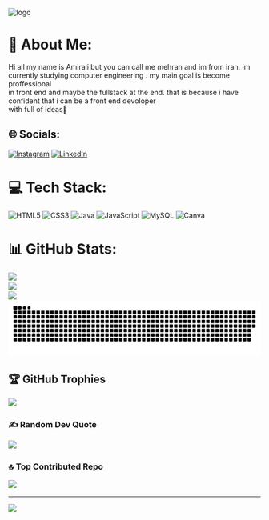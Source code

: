 
![logo](https://github.com/mehranditor/mehranditor/blob/main/MEHRANDITOR%20(1).png)
   
# 💫 About Me:  
Hi all my name is Amirali but you can call me mehran and im from iran. im currently studying computer engineering . my main goal is become proffessional<br>in front end and maybe the fullstack at the end. that is because i have confident that i can be a front end devoloper<br>with full of ideas🎉


## 🌐 Socials:
[![Instagram](https://img.shields.io/badge/Instagram-%23E4405F.svg?logo=Instagram&logoColor=white)](https://instagram.com/mehranvi20) [![LinkedIn](https://img.shields.io/badge/LinkedIn-%230077B5.svg?logo=linkedin&logoColor=white)](https://linkedin.com/in/amirali-daneshvar-20560a217) 

# 💻 Tech Stack:
![HTML5](https://img.shields.io/badge/html5-%23E34F26.svg?style=for-the-badge&logo=html5&logoColor=white) ![CSS3](https://img.shields.io/badge/css3-%231572B6.svg?style=for-the-badge&logo=css3&logoColor=white) ![Java](https://img.shields.io/badge/java-%23ED8B00.svg?style=for-the-badge&logo=openjdk&logoColor=white) ![JavaScript](https://img.shields.io/badge/javascript-%23323330.svg?style=for-the-badge&logo=javascript&logoColor=%23F7DF1E) ![MySQL](https://img.shields.io/badge/mysql-4479A1.svg?style=for-the-badge&logo=mysql&logoColor=white) ![Canva](https://img.shields.io/badge/Canva-%2300C4CC.svg?style=for-the-badge&logo=Canva&logoColor=white)
# 📊 GitHub Stats:
![](https://github-readme-stats.vercel.app/api?username=mehranditor&theme=prussian&hide_border=false&include_all_commits=true&count_private=false)<br/>
![](https://github-readme-streak-stats.herokuapp.com/?user=mehranditor&theme=prussian&hide_border=false)<br/>
![](https://github-readme-stats.vercel.app/api/top-langs/?username=mehranditor&theme=prussian&hide_border=false&include_all_commits=true&count_private=false&layout=compact)
![snake gif](https://github.com/mehranditor/mehranditor/blob/output/github-snake-dark.svg)
## 🏆 GitHub Trophies 
![](https://github-profile-trophy.vercel.app/?username=mehranditor&theme=radical&no-frame=true&no-bg=true&margin-w=4)

### ✍️ Random Dev Quote
![](https://quotes-github-readme.vercel.app/api?type=horizontal&theme=radical)

### 🔝 Top Contributed Repo
![](https://github-contributor-stats.vercel.app/api?username=mehranditor&limit=5&theme=dark&combine_all_yearly_contributions=true)

---
[![](https://visitcount.itsvg.in/api?id=mehranditor&icon=0&color=0)](https://visitcount.itsvg.in)

<!-- Proudly created with GPRM ( https://gprm.itsvg.in ) -->

